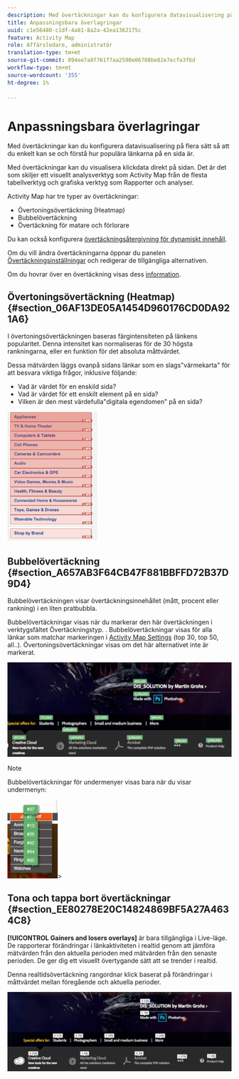 ```yaml
---
description: Med övertäckningar kan du konfigurera datavisualisering på flera sätt så att du enkelt kan se och förstå hur populära länkarna på en sida är.
title: Anpassningsbara överlagringar
uuid: c1e56480-c1df-4a81-8a2a-42ea1362175c
feature: Activity Map
role: Affärsledare, administratör
translation-type: tm+mt
source-git-commit: 894ee7a8f761f7aa2590e06708be82e7ecfa3f6d
workflow-type: tm+mt
source-wordcount: '355'
ht-degree: 1%

---
```



# Anpassningsbara överlagringar

Med övertäckningar kan du konfigurera datavisualisering på flera sätt så att du enkelt kan se och förstå hur populära länkarna på en sida är.

Med övertäckningar kan du visualisera klickdata direkt på sidan. Det är det som skiljer ett visuellt analysverktyg som Activity Map från de flesta tabellverktyg och grafiska verktyg som Rapporter och analyser.

Activity Map har tre typer av övertäckningar:

* Övertoningsövertäckning (Heatmap)
* Bubbelövertäckning
* Övertäckning för matare och förlorare

Du kan också konfigurera [övertäckningsåtergivning för dynamiskt innehåll](/help/analyze/activity-map/activitymap-link-tracking/activitymap-stl-track-custom-elements.md).

Om du vill ändra övertäckningarna öppnar du panelen [Övertäckningsinställningar](/help/analyze/activity-map/activitymap-overlay-settings.md) och redigerar de tillgängliga alternativen.

Om du hovrar över en övertäckning visas dess [information](/help/analyze/activity-map/activitymap-overlay-details.md).

## Övertoningsövertäckning (Heatmap) {#section_06AF13DE05A1454D960176CD0DA921A6}

I övertoningsövertäckningen baseras färgintensiteten på länkens popularitet. Denna intensitet kan normaliseras för de 30 högsta rankningarna, eller en funktion för det absoluta måttvärdet.

Dessa mätvärden läggs ovanpå sidans länkar som en slags&quot;värmekarta&quot; för att besvara viktiga frågor, inklusive följande:

* Vad är värdet för en enskild sida?
* Vad är värdet för ett enskilt element på en sida?
* Vilken är den mest värdefulla&quot;digitala egendomen&quot; på en sida?

![](assets/gradient.png)

## Bubbelövertäckning {#section_A657AB3F64CB47F881BBFFD72B37D9D4}

Bubbelövertäckningen visar övertäckningsinnehållet (mått, procent eller rankning) i en liten pratbubbla.

Bubbelövertäckningar visas när du markerar den här övertäckningen i verktygsfältet Övertäckningstyp. . Bubbelövertäckningar visas för alla länkar som matchar markeringen i [Activity Map Settings](/help/analyze/activity-map/activitymap-overlay-settings.md) (top 30, top 50, all..). Övertoningsövertäckningar visas om det här alternativet inte är markerat.

![](assets/bubble_overlay.png)

>[!NOTE]
>
>Bubbelövertäckningar för undermenyer visas bara när du visar undermenyn:
>
>![](assets/bubbles_submenu.png)>

## Tona och tappa bort övertäckningar {#section_EE80278E20C14824869BF5A27A4634C8}

**[!UICONTROL Gainers and losers overlays]** är bara tillgängliga i Live-läge. De rapporterar förändringar i länkaktiviteten i realtid genom att jämföra mätvärden från den aktuella perioden med mätvärden från den senaste perioden. De ger dig ett visuellt övertygande sätt att se trender i realtid.

Denna realtidsövertäckning rangordnar klick baserat på förändringar i måttvärdet mellan föregående och aktuella perioder.

![](assets/gainers_losers.png)

